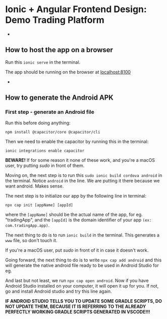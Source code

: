 # Ionic + Angular Frontend Design: Demo Trading Platform

+

## How to host the app on a browser

Run this ```ionic serve``` in the terminal.

The app should be running on the browser at [localhost:8100](http://localhost:8100)

+

## How to generate the Android APK

### First step - generate an Android file

Run this before doing anything:

```npm install @capacitor/core @capacitor/cli```

Then we need to enable the capacitor by running this in the terminal:

```ionic integrations enable capacitor```

**BEWARE!** If for some reason it none of these work, and you're a macOS user, try putting _sudo_ in front of them.

Moving on, the next step is to run this ```sudo ionic build cordova android``` in the terminal.
Notice ```android``` in the line. We are putting it there because we want android. Makes sense.

The next step is to initialize our app by the following line in terminal:

```npx cap init [appName] [appId]```

where the `[appName]` should be the actual name of the app, for eg. "tradingApp",
and the `[appId]` is the domain identifier of your app `(ex: com.tradingApp.app)`.

The next thing to do is to run ```ionic build``` in the terminal. This generates
a ```www``` file, so don't touch it.

If you're a macOS user, put _sudo_ in front of it in case it doesn't work.

Going forward, the next thing to do is to write ```npx cap add android```
and this will generate the native android file ready to be used in Android Studio for eg.

And last but not least, we run ```npx cap open android```.
Now if you have Android Studio installed on your computer, it will open it up for you.
If not, go and install Android studio and try this line again.

**IF ANDROID STUDIO TELLS YOU TO UPDATE SOME GRADLE SCRIPTS, DO NOT UPDATE THEM,
BECAUSE IT IS REFERRING TO THE ALREADY PERFECTLY WORKING GRADLE SCRIPTS GENERATED IN VSCODE!!!**
